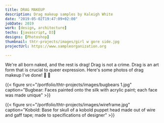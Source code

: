 ```yaml
---
title: DRAG MAKEUP
description: Drag makeup samples by Kaleigh White
date: "2019-05-02T19:47:09+02:00"
jobDate: 2019
work: [design, architecture]
techs: [javascript, D3]
designs: [Photoshop]
thumbnail: thtr-projects/images/girl w gore side.jpg
projectUrl: https://www.sampleorganization.org

---
```


We're all born naked, and the rest is drag!
Drag is not a crime. Drag is an art form that is crucial to queer expression.
Here's some photos of drag makeup I've done! :kiss: :rainbow:

{{< figure src="/portfolio/thtr-projects/images/bugbears 1.jpg" caption="Bugbear: Faces painted onto the silk with acrylic paint; each face was made unique" >}}

{{< figure src="/portfolio/thtr-projects/images/wireframe.jpg" caption="Kobold: Base for skull of a kobold puppet head made out of wire and gaff tape; made to specifications of designer" >}}



